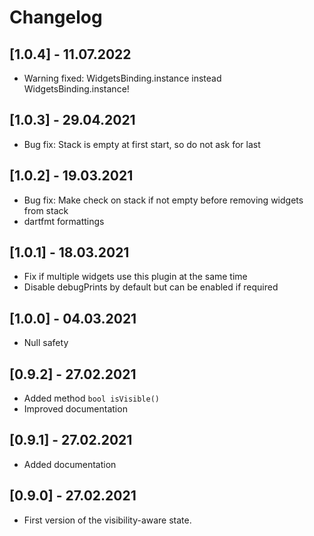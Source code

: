 # Changelog

## [1.0.4] - 11.07.2022

* Warning fixed: WidgetsBinding.instance instead WidgetsBinding.instance!

## [1.0.3] - 29.04.2021

* Bug fix: Stack is empty at first start, so do not ask for last

## [1.0.2] - 19.03.2021

* Bug fix: Make check on stack if not empty before removing widgets from stack
* dartfmt formattings

## [1.0.1] - 18.03.2021

* Fix if multiple widgets use this plugin at the same time
* Disable debugPrints by default but can be enabled if required

## [1.0.0] - 04.03.2021

* Null safety

## [0.9.2] - 27.02.2021

* Added method `bool isVisible()`
* Improved documentation

## [0.9.1] - 27.02.2021

* Added documentation

## [0.9.0] - 27.02.2021

* First version of the visibility-aware state.

